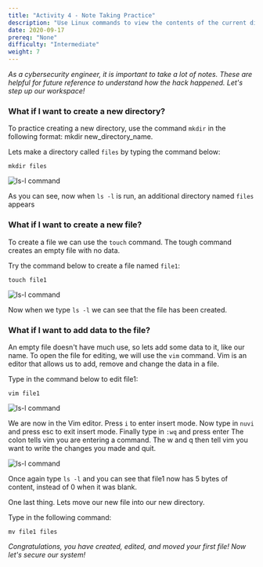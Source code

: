 ```yaml
---
title: "Activity 4 - Note Taking Practice"
description: "Use Linux commands to view the contents of the current directory"
date: 2020-09-17
prereq: "None"
difficulty: "Intermediate"
weight: 7
---
```


*As a cybersecurity engineer, it is important to take a lot of notes. These are helpful for future reference to understand how the hack happened. Let's step up our workspace!*

### What if I want to create a new directory?

To practice creating a new directory, use the command `mkdir` in the following format: 
mkdir new_directory_name. 

Lets make a directory called `files` by typing the command below:

```
mkdir files
```

![ls-l command](../images/04_mkdir.PNG?classes=border,shadow)

As you can see, now when `ls -l` is run, an additional directory named `files` appears

### What if I want to create a new file?
To create a file we can use the `touch` command. The tough command creates an empty file with no data. 

Try the command below to create a file named `file1`:

```
touch file1
```

![ls-l command](../images/04_touch.PNG?classes=border,shadow)

Now when we type `ls -l` we can see that the file has been created.

### What if I want to add data to the file?

An empty file doesn't have much use, so lets add some data to it, like our name.
To open the file for editing, we will use the `vim` command. Vim is an editor that allows us to add, remove and change the data in a file. 

Type in the command below to edit file1:
```
vim file1
```

![ls-l command](../images/04_vim.PNG?classes=border,shadow)

We are now in the Vim editor. Press `i` to enter insert mode. Now type in `nuvi` and press esc to exit insert mode. Finally type in `:wq` and press enter The colon tells vim you are entering a command. The w and q then tell vim you want to write the changes you made and quit.
 
![ls-l command](../images/04_vim_after.PNG?classes=border,shadow)

Once again type `ls -l` and you can see that file1 now has 5 bytes of content, instead of 0 when it was blank. 

One last thing. Lets move our new file into our new directory.

Type in the following command:

```
mv file1 files
```

*Congratulations, you have created, edited, and moved your first file! Now let's secure our system!*
